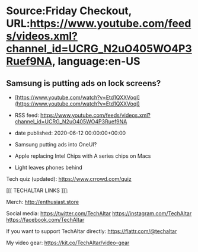 # Source:Friday Checkout, URL:https://www.youtube.com/feeds/videos.xml?channel_id=UCRG_N2uO405WO4P3Ruef9NA, language:en-US

## Samsung is putting ads on lock screens?
 - [https://www.youtube.com/watch?v=Etd1QXXVoqI](https://www.youtube.com/watch?v=Etd1QXXVoqI)
 - RSS feed: https://www.youtube.com/feeds/videos.xml?channel_id=UCRG_N2uO405WO4P3Ruef9NA
 - date published: 2020-06-12 00:00:00+00:00

- Samsung putting ads into OneUI?
- Apple replacing Intel Chips with A series chips on Macs
- Light leaves phones behind 

Tech quiz (updated): https://www.crrowd.com/quiz

[[[ TECHALTAR LINKS ]]]: 

Merch: 
http://enthusiast.store 

Social media: 
https://twitter.com/TechAltar 
https://instagram.com/TechAltar 
https://facebook.com/TechAltar 

If you want to support TechAltar directly:
https://flattr.com/@techaltar

My video gear: 
https://kit.co/TechAltar/video-gear

